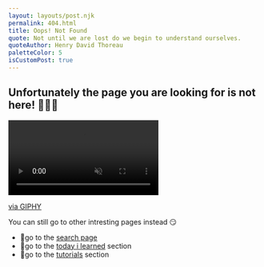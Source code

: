 ```yaml
---
layout: layouts/post.njk
permalink: 404.html
title: Oops! Not Found
quote: Not until we are lost do we begin to understand ourselves.
quoteAuthor: Henry David Thoreau
paletteColor: 5
isCustomPost: true
---
```


## Unfortunately the page you are looking for is not here! 🤷🏻‍♀️

<div class="s-giphy s-giphy--small-d">
  <video autoplay loop muted playsinline>
    <source src="https://i.giphy.com/media/BsQAVgY6ksvIY/giphy.mp4" type="video/mp4">
  </video>
  <p><a href="http://gph.is/2FnreKX">via GIPHY</a></p>
</div>

You can still go to other intresting pages instead 😏

- 📗go to the [search page](/search)
- 📕go to the [today i learned](/) section
- 📘go to the [tutorials](/tutorials) section

